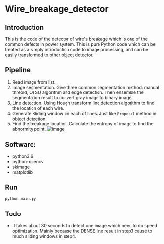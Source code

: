 # Wire_breakage_detector

## Introduction
This is the  code of the detector of wire's breakage which is one of the common defects in power system. This is pure Python code which can be treated as a simply introduction code to image processing, and can be easily transformed to other object detector.

## Pipeline
1. Read image from list.
2. Image segmentation. Give three common segmentation method: manual threold, OTSU algorithm and edge detection. Then ensemble the segmentation result to convert gray image to binary image.
3. Line detection. Using Hough transform line detection algorithm to find the location of each wire.
4. Generate Sliding window on each of lines. Just like `Proposal` method in object detection. 
5. Find the breakage location. Calculate the entropy of image to find the abnormity point. 
![image](https://github.com/gd2016229035/Wire_breakage_detector/blob/master/Figure_1.png)

## Software:
- python3.6
- python-opencv
- skimage
- matplotlib

## Run
`python main.py`

## Todo
- It takes about 30 seconds to detect one image which need to do speed optimization. Mainly because the DENSE line result in step3 cause to much sliding windows in step4.

